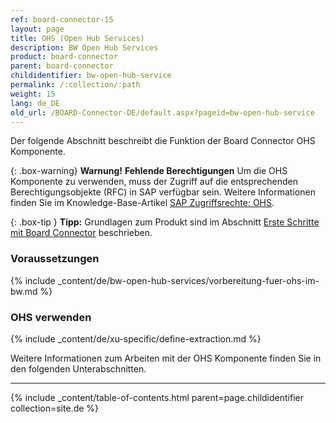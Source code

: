 ```yaml
---
ref: board-connector-15
layout: page
title: OHS (Open Hub Services)
description: BW Open Hub Services
product: board-connector
parent: board-connector
childidentifier: bw-open-hub-service
permalink: /:collection/:path
weight: 15
lang: de_DE
old_url: /BOARD-Connector-DE/default.aspx?pageid=bw-open-hub-service
---
```


Der folgende Abschnitt beschreibt die Funktion der Board Connector OHS Komponente.

{: .box-warning}
**Warnung!** **Fehlende Berechtigungen**
Um die OHS Komponente zu verwenden, muss der Zugriff auf die entsprechenden Berechtigungsobjekte (RFC) in SAP verfügbar sein. 
Weitere Informationen finden Sie im Knowledge-Base-Artikel [SAP Zugriffsrechte: OHS](https://kb.theobald-software.com/sap/authority-objects-sap-user-rights#ohs).

{: .box-tip }
**Tipp:** Grundlagen zum Produkt sind im Abschnitt [Erste Schritte mit Board Connector](./erste-schritte) beschrieben.

### Voraussetzungen

{% include _content/de/bw-open-hub-services/vorbereitung-fuer-ohs-im-bw.md %} 

### OHS verwenden
{% include _content/de/xu-specific/define-extraction.md %}


Weitere Informationen zum Arbeiten mit der OHS Komponente finden Sie in den folgenden Unterabschnitten.

---
{% include _content/table-of-contents.html parent=page.childidentifier collection=site.de %}
